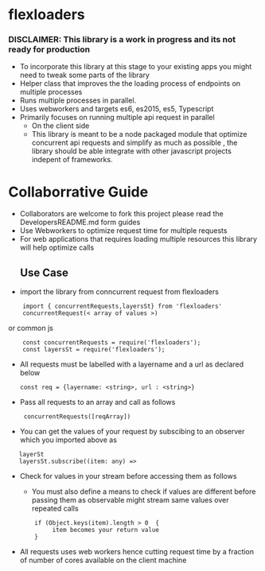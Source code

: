 # flexloaders
### DISCLAIMER: This library is a work in progress and its not ready for production 
- To incorporate this library at this stage to your existing apps you might need to tweak some parts of the library
- Helper class that improves the the loading process of endpoints on multiple processes
- Runs multiple processes in parallel.
- Uses webworkers and targets es6, es2015, es5, Typescript
- Primarily focuses on running multiple api request in parallel
  * On the client side  
  * This library is meant to be a node packaged module that optimize concurrent api requests and simplify as much as possible , the library should be able  integrate with other javascript projects indepent of frameworks.

# Collaborrative Guide 
- Collaborators are welcome to fork this project please read the DevelopersREADME.md form guides
- Use Webworkers to optimize request time for multiple requests 
- For web applications that requires loading multiple resources this library will help optimize calls                        
  ## Use Case 
- import the library from conncurrent request from flexloaders 



```
    import { concurrentRequests,layersSt} from 'flexloaders'
    concurrentRequest(< array of values >)
```
or common js 
```
    const concurrentRequests = require('flexloaders');
    const layersSt = require('flexloaders');
 ```
- All requests must be labelled with a layername and a url as declared below 



    ```const req = {layername: <string>, url : <string>}```



- Pass all requests to an array and call as follows



    ``` concurrentRequests([reqArray])```



- You can get the values of your request by subscibing to an observer which you imported above as 
 ```
    layerSt
    layersSt.subscribe((item: any) =>
```


- Check for values in your stream before accessing them as follows
   * You must also define a means to check if values are different before passing them as observable might stream same values over repeated calls 
    ```
        if (Object.keys(item).length > 0  {
             item becomes your return value 
        }
    ``` 
       
- All requests uses web workers hence cutting request time by a fraction of number of cores available on the client machine

  